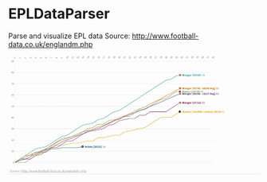 # EPLDataParser
Parse and visualize EPL data 
Source: http://www.football-data.co.uk/englandm.php

![](Arsenal_viz_2.gif)
